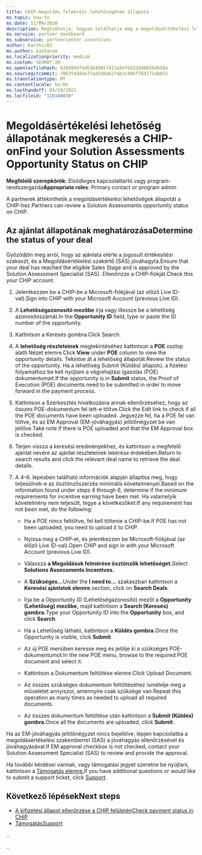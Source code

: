 ```yaml
---
title: CHIP-megoldás felmérési lehetőségének állapota
ms.topic: how-to
ms.date: 11/09/2020
description: Megtudhatja, hogyan találhatja meg a megoldásértékelési lehetőségek állapotát a Csatornaösztönzők platformon (CHIP).
ms.service: partner-dashboard
ms.subservice: partnercenter-incentives
author: Karthic83
ms.author: kashanum
ms.localizationpriority: medium
ms.custom: SEOMAY.20
ms.openlocfilehash: 620490dfdd63b40957421e6df6432d480584658a
ms.sourcegitcommit: 7063fdddee77ad2d8e627ab3c806f76d173ab652
ms.translationtype: MT
ms.contentlocale: hu-HU
ms.lasthandoff: 05/19/2021
ms.locfileid: "110148839"
---
```

# <a name="find-your-solution-assessments-opportunity-status-on-chip"></a><span data-ttu-id="3b4d3-103">Megoldásértékelési lehetőség állapotának megkeresés a CHIP-on</span><span class="sxs-lookup"><span data-stu-id="3b4d3-103">Find your Solution Assessments Opportunity Status on CHIP</span></span>

<span data-ttu-id="3b4d3-104">**Megfelelő szerepkörök:** Elsődleges kapcsolattartó vagy program-rendszergazda</span><span class="sxs-lookup"><span data-stu-id="3b4d3-104">**Appropriate roles**: Primary contact or program admin</span></span>

<span data-ttu-id="3b4d3-105">A partnerek áttekinthetik a megoldásértékelési lehetőségek állapotát a CHIP-hez.</span><span class="sxs-lookup"><span data-stu-id="3b4d3-105">Partners can review a Solution Assessments opportunity status on CHIP.</span></span>

## <a name="determine-the-status-of-your-deal"></a><span data-ttu-id="3b4d3-106">Az ajánlat állapotának meghatározása</span><span class="sxs-lookup"><span data-stu-id="3b4d3-106">Determine the status of your deal</span></span>

<span data-ttu-id="3b4d3-107">Győződjön meg arról, hogy az ajánlata elérte a jogosult értékesítési szakaszt, és a Megoldásértékelési szakértő (SAS) jóváhagyta.</span><span class="sxs-lookup"><span data-stu-id="3b4d3-107">Ensure that your deal has reached the eligible Sales Stage and is approved by the Solution Assessment Specialist (SAS).</span></span> <span data-ttu-id="3b4d3-108">Ellenőrizze a CHIP-fiókját.</span><span class="sxs-lookup"><span data-stu-id="3b4d3-108">Check this your CHIP account.</span></span>

1. <span data-ttu-id="3b4d3-109">Jelentkezzen be a CHIP-be a Microsoft-fiókjával (az előző Live ID-val).</span><span class="sxs-lookup"><span data-stu-id="3b4d3-109">Sign into CHIP with your Microsoft Account (previous Live ID).</span></span>
1. <span data-ttu-id="3b4d3-110">A **Lehetőségazonosító mezőbe** írja vagy illessze be a lehetőség azonosítószámát.</span><span class="sxs-lookup"><span data-stu-id="3b4d3-110">In the **Opportunity ID** field, type or paste the ID number of the opportunity.</span></span>
3. <span data-ttu-id="3b4d3-111">Kattintson a Keresés gombra.</span><span class="sxs-lookup"><span data-stu-id="3b4d3-111">Click Search.</span></span>

1. <span data-ttu-id="3b4d3-112">A **lehetőség részleteinek** megtekintéséhez kattintson a **POE** oszlop alatti Nézet elemre.</span><span class="sxs-lookup"><span data-stu-id="3b4d3-112">Click **View** under **POE** column to view the opportunity details.</span></span> <span data-ttu-id="3b4d3-113">Tekintse át a lehetőség állapotát.</span><span class="sxs-lookup"><span data-stu-id="3b4d3-113">Review the status of the opportunity.</span></span> <span data-ttu-id="3b4d3-114">Ha a lehetőség  Submit (Küldés) állapotú, a fizetési folyamathoz be kell nyújtani a végrehajtási igazolás (POE) dokumentumait.</span><span class="sxs-lookup"><span data-stu-id="3b4d3-114">If the opportunity is in **Submit** status, the Proof of Execution (POE) documents need to be submitted in order to move forward in the payment process.</span></span>
 
1. <span data-ttu-id="3b4d3-115">Kattintson a Szerkesztés hivatkozásra annak ellenőrzéséhez, hogy az összes POE-dokumentum fel lett-e töltve.</span><span class="sxs-lookup"><span data-stu-id="3b4d3-115">Click the Edit link to check if all the POE documents have been uploaded.</span></span> <span data-ttu-id="3b4d3-116">Jegyezze fel, ha a POE fel van töltve, és az EM Approval (EM-jóváhagyás) jelölőnégyzet be van jelölve.</span><span class="sxs-lookup"><span data-stu-id="3b4d3-116">Take note if there is POE uploaded and that the EM Approval box is checked.</span></span>
 
1. <span data-ttu-id="3b4d3-117">Térjen vissza a keresési eredményekhez, és kattintson a megfelelő ajánlat nevére az ajánlat részleteinek lekérése érdekében.</span><span class="sxs-lookup"><span data-stu-id="3b4d3-117">Return to search results and click the relevant deal name to retrieve the deal details.</span></span> 

1. <span data-ttu-id="3b4d3-118">A 4–6. lépésben található információk alapján állapítsa meg, hogy teljesülnek-e az ösztönzőszerzés minimális követelményei.</span><span class="sxs-lookup"><span data-stu-id="3b4d3-118">Based on the information found under steps 4 through 6, determine if the minimum requirements for incentive earning have been met.</span></span> <span data-ttu-id="3b4d3-119">Ha valamelyik követelmény nem teljesült, tegye a következőket:</span><span class="sxs-lookup"><span data-stu-id="3b4d3-119">If any requirement has not been met, do the following:</span></span>
 
     - <span data-ttu-id="3b4d3-120">Ha a POE nincs feltöltve, fel kell töltenie a CHIP-be.</span><span class="sxs-lookup"><span data-stu-id="3b4d3-120">If POE has not been uploaded, you need to upload it to CHIP.</span></span>
 
     - <span data-ttu-id="3b4d3-121">Nyissa meg a CHIP-et, és jelentkezzen be Microsoft-fiókjával (az előző Live ID-val).</span><span class="sxs-lookup"><span data-stu-id="3b4d3-121">Open CHIP and sign in with your Microsoft Account (previous Live ID).</span></span>
 
     - <span data-ttu-id="3b4d3-122">Válassza **a Megoldások felmérése ösztönzők lehetőséget.**</span><span class="sxs-lookup"><span data-stu-id="3b4d3-122">Select **Solutions Assessments Incentives.**</span></span>

     - <span data-ttu-id="3b4d3-123">A **Szükséges...**</span><span class="sxs-lookup"><span data-stu-id="3b4d3-123">Under the **I need to…**</span></span> <span data-ttu-id="3b4d3-124">szakaszban kattintson a **Keresési ajánlatok elemre.**</span><span class="sxs-lookup"><span data-stu-id="3b4d3-124">section, click on **Search Deals**.</span></span>

     - <span data-ttu-id="3b4d3-125">Írja be a Opportunity ID (Lehetőségazonosító) mezőt a **Opportunity (Lehetőség) mezőbe,** majd kattintson a **Search (Keresés) gombra.**</span><span class="sxs-lookup"><span data-stu-id="3b4d3-125">Type your Opportunity ID into the **Opportunity** box, and click **Search**.</span></span>

     - <span data-ttu-id="3b4d3-126">Ha a Lehetőség látható, kattintson a **Küldés gombra.**</span><span class="sxs-lookup"><span data-stu-id="3b4d3-126">Once the Opportunity is visible, click **Submit**.</span></span>
  
     - <span data-ttu-id="3b4d3-127">Az új POE menüben keresse meg és jelölje ki a szükséges POE-dokumentumot.</span><span class="sxs-lookup"><span data-stu-id="3b4d3-127">In the new POE menu, browse to the required POE document and select it.</span></span>

     - <span data-ttu-id="3b4d3-128">Kattintson a Dokumentum feltöltése elemre.</span><span class="sxs-lookup"><span data-stu-id="3b4d3-128">Click Upload Document.</span></span>

     - <span data-ttu-id="3b4d3-129">Az összes szükséges dokumentum feltöltéséhez ismételje meg a műveletet annyiszor, amennyire csak szüksége van.</span><span class="sxs-lookup"><span data-stu-id="3b4d3-129">Repeat this operation as many times as needed to upload all required documents.</span></span>

     - <span data-ttu-id="3b4d3-130">Az összes dokumentum feltöltése után kattintson a **Submit (Küldés) gombra.**</span><span class="sxs-lookup"><span data-stu-id="3b4d3-130">Once all the documents are uploaded, click **Submit**.</span></span>

<span data-ttu-id="3b4d3-131">Ha az EM-jóváhagyás jelölőnégyzet nincs bejelölve, lépjen kapcsolatba a megoldásértékelési szakemberrel (SAS) a jóváhagyás ellenőrzésével és jóváhagyásával.</span><span class="sxs-lookup"><span data-stu-id="3b4d3-131">If EM approval checkbox is not checked, contact your Solution Assessment Specialist (SAS) to review and provide the approval.</span></span>
 
<span data-ttu-id="3b4d3-132">Ha további kérdései vannak, vagy támogatási jegyet szeretne be nyújtani, kattintson a [Támogatás elemre.](report-problems-with-partner-center.md)</span><span class="sxs-lookup"><span data-stu-id="3b4d3-132">If you have additional questions or would like to submit a support ticket, click [Support](report-problems-with-partner-center.md).</span></span>

## <a name="next-steps"></a><span data-ttu-id="3b4d3-133">Következő lépések</span><span class="sxs-lookup"><span data-stu-id="3b4d3-133">Next steps</span></span>

- [<span data-ttu-id="3b4d3-134">A kifizetési állapot ellenőrzése a CHIP felületén</span><span class="sxs-lookup"><span data-stu-id="3b4d3-134">Check payment status in CHIP</span></span>](chip-payment-status.md)
- [<span data-ttu-id="3b4d3-135">Támogatás</span><span class="sxs-lookup"><span data-stu-id="3b4d3-135">Support</span></span>](report-problems-with-partner-center.md)

<span data-ttu-id="3b4d3-136">.</span><span class="sxs-lookup"><span data-stu-id="3b4d3-136">.</span></span>




<span data-ttu-id="3b4d3-137">.</span><span class="sxs-lookup"><span data-stu-id="3b4d3-137">.</span></span>





